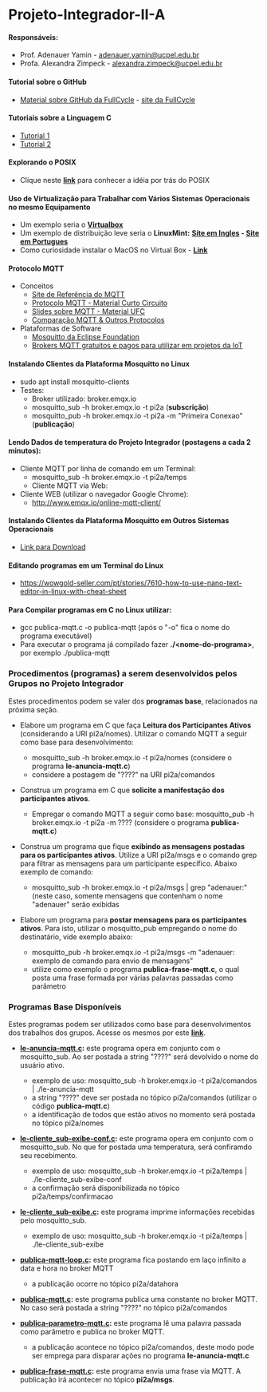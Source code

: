 # Projeto-Integrador-II-A

#### Responsáveis:
  * Prof. Adenauer Yamin - adenauer.yamin@ucpel.edu.br
  * Profa. Alexandra Zimpeck - alexandra.zimpeck@ucpel.edu.br

#### Tutorial sobre o GitHub
  * [Material sobre GitHub da FullCycle](https://fullcycle.com.br/git-e-github/) - [site da FullCycle](https://fullcycle.com.br/)

#### Tutoriais sobre a Linguagem C
  * [Tutorial 1](https://pt.wikibooks.org/wiki/Programar_em_C)
  * [Tutorial 2](https://wiki.ifsc.edu.br/mediawiki/index.php/AULA_5_-_Introdu%C3%A7%C3%A3o_%C3%A0_Linguagem_C_-_FIC#INTRODU.C3.87.C3.83O)

#### Explorando o POSIX
  * Clique neste **[link](https://pt.wikipedia.org/wiki/POSIX)** para conhecer a idéia por trás do POSIX

#### Uso de Virtualização para Trabalhar com Vários Sistemas Operacionais no mesmo Equipamento
  * Um exemplo seria o **[Virtualbox](https://www.virtualbox.org/)**
  * Um exemplo de distribuição leve seria o **LinuxMint:** **[Site em Ingles](https://linuxmint.com/) - [Site em Portugues](https://linuxmint.com.br/)**
  * Como curiosidade instalar o MacOS no Virtual Box - **[Link](https://youtu.be/Tru8CDZkpiY)**

#### Protocolo MQTT
  * Conceitos
    * [Site de Referência do MQTT](https://mqtt.org/)
    * [Protocolo MQTT - Material Curto Circuito](https://www.curtocircuito.com.br/blog/introducao-ao-mqtt/)
    * [Slides sobre MQTT - Material UFC](https://pt.slideshare.net/MaurcioMoreiraNeto/protocolo-mqtt-redes-de-computadores)
    * [Comparação MQTT & Outros Protocolos](https://medium.com/internet-das-coisas/iot-05-dando-uma-breve-an%C3%A1lise-no-protocolo-mqtt-e404e977fbb6)
  * Plataformas de Software
    * [Mosquitto da Eclipse Foundation](https://mosquitto.org)
    * [Brokers MQTT gratuitos e pagos para utilizar em projetos da IoT](https://diyprojects.io/8-online-mqtt-brokers-iot-connected-objects-cloud/#.XzfHmEl7nUI)

#### Instalando Clientes da Plataforma Mosquitto no Linux

* sudo apt install mosquitto-clients
* Testes: 
  * Broker utilizado: broker.emqx.io
  * mosquitto_sub -h broker.emqx.io -t pi2a  (**subscrição**)
  * mosquitto_pub -h broker.emqx.io -t pi2a -m "Primeira Conexao"   (**publicação**)

#### Lendo Dados de temperatura do Projeto Integrador (postagens a cada 2 minutos):
  * Cliente MQTT por linha de comando em um Terminal:
    * mosquitto_sub -h broker.emqx.io -t pi2a/temps
    * Cliente MQTT via Web:
  * Cliente WEB (utilizar o navegador Google Chrome):
    * http://www.emqx.io/online-mqtt-client/

#### Instalando Clientes da Plataforma Mosquitto em Outros Sistemas Operacionais

* [Link para Download](https://mosquitto.org/download/)

#### Editando programas em um Terminal do Linux
* https://wowgold-seller.com/pt/stories/7610-how-to-use-nano-text-editor-in-linux-with-cheat-sheet

#### Para Compilar programas em C no Linux utilizar:
* gcc publica-mqtt.c -o publica-mqtt  (após o "-o" fica o nome do programa executável)
* Para executar o programa já compilado fazer **./\<nome-do-programa\>**, por exemplo ./publica-mqtt

### Procedimentos (programas) a serem desenvolvidos pelos Grupos no Projeto Integrador

Estes procedimentos podem se valer dos **programas base**, relacionados na próxima seção.

* Elabore um programa em C que faça **Leitura dos Participantes Ativos** (considerando a URI pi2a/nomes). Utilizar o comando MQTT a seguir como base para desenvolvimento: 
  * mosquitto_sub -h broker.emqx.io -t pi2a/nomes (considere o programa **le-anuncia-mqtt.c**)
  * considere a postagem de "????" na URI pi2a/comandos

* Construa um programa em C que **solicite a manifestação dos participantes ativos**. 
  * Empregar o comando MQTT a seguir como base: mosquitto_pub -h broker.emqx.io -t pi2a -m ???? (considere o programa **publica-mqtt.c**)

* Construa um programa que fique **exibindo as mensagens postadas para os participantes ativos**. Utilize a URI pi2a/msgs e o comando grep para filtrar as mensagens para um participante específico. Abaixo exemplo de comando:
   *  mosquitto_sub -h broker.emqx.io -t pi2a/msgs | grep "adenauer:" (neste caso, somente mensagens que contenham o nome "adenauer" serão exibidas

* Elabore um programa para **postar mensagens para os participantes ativos**. Para isto, utilizar o mosquitto_pub empregando o nome do destinatário, vide exemplo abaixo:
   *  mosquitto_pub -h broker.emqx.io -t pi2a/msgs -m "adenauer: exemplo de comando para envio de mensagens"
   *  utilize como exemplo o programa **publica-frase-mqtt.c**, o qual posta uma frase formada por várias palavras passadas como parâmetro

### Programas Base Disponíveis

Estes programas podem ser utilizados como base para desenvolvimentos dos trabalhos dos grupos. Acesse os mesmos por este **[link](https://github.com/adenauery/Projeto-Integrador-II-A/find/main)**.

* **[le-anuncia-mqtt.c](https://github.com/adenauery/Projeto-Integrador-II-A/blob/main/le-anuncia-mqtt.c):** este programa opera em conjunto com o mosquitto_sub. Ao ser postada a string "????" será devolvido o nome do usuário ativo.
  * exemplo de uso: mosquitto_sub -h broker.emqx.io -t pi2a/comandos | ./le-anuncia-mqtt
  * a string "????" deve ser postada no tópico pi2a/comandos (utilizar o código **publica-mqtt.c**)
  * a identificação de todos que estão ativos no momento será postada no tópico pi2a/nomes

* **[le-cliente_sub-exibe-conf.c](https://github.com/adenauery/Projeto-Integrador-II-A/blob/main/le-cliente_sub-exibe-conf.c):** este programa opera em conjunto com o mosquitto_sub. No que for postada uma temperatura, será confiramdo seu recebimento.
  * exemplo de uso: mosquitto_sub -h broker.emqx.io -t pi2a/temps | ./le-cliente_sub-exibe-conf
  * a confirmação será disponibilizada no tópico pi2a/temps/confirmacao

* **[le-cliente_sub-exibe.c](https://github.com/adenauery/Projeto-Integrador-II-A/blob/main/le-cliente_sub-exibe.c):** este programa imprime informações recebidas pelo mosquitto_sub.
  * exemplo de uso: mosquitto_sub -h broker.emqx.io -t pi2a/temps | ./le-cliente_sub-exibe

* **[publica-mqtt-loop.c](https://github.com/adenauery/Projeto-Integrador-II-A/blob/main/publica-mqtt-loop.c):** este programa fica postando em laço infinito a data e hora no broker MQTT
  * a publicação ocorre no tópico pi2a/datahora

* **[publica-mqtt.c](https://github.com/adenauery/Projeto-Integrador-II-A/blob/main/publica-mqtt.c):** este programa publica uma constante no broker MQTT. No caso será postada a string "????" no tópico pi2a/comandos 

* **[publica-parametro-mqtt.c](https://github.com/adenauery/Projeto-Integrador-II-A/blob/main/publica-parametro-mqtt.c):** este programa lê uma palavra passada como parâmetro e publica no broker MQTT.
  * a publicação acontece no tópico pi2a/comandos, deste modo pode ser emprega para disparar ações no programa **le-anuncia-mqtt.c**

* **[publica-frase-mqtt.c](https://github.com/adenauery/Projeto-Integrador-II-A/blob/main/publica-frase-mqtt.c):** este programa envia uma frase via MQTT. A publicação irá acontecer no tópico **pi2a/msgs**.
